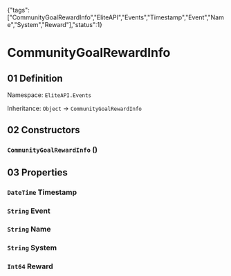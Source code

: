 {"tags":["CommunityGoalRewardInfo","EliteAPI","Events","Timestamp","Event","Name","System","Reward"],"status":1}

# CommunityGoalRewardInfo

## 01 Definition

Namespace: `EliteAPI.Events`

Inheritance: `Object` → `CommunityGoalRewardInfo`

## 02 Constructors

### `CommunityGoalRewardInfo` ()

## 03 Properties

### `DateTime` Timestamp

### `String` Event

### `String` Name

### `String` System

### `Int64` Reward


